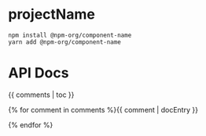 # projectName

```
npm install @npm-org/component-name
yarn add @npm-org/component-name
```

# API Docs

{{ comments | toc }}

{% for comment in comments %}{{ comment | docEntry }}

{% endfor %}
